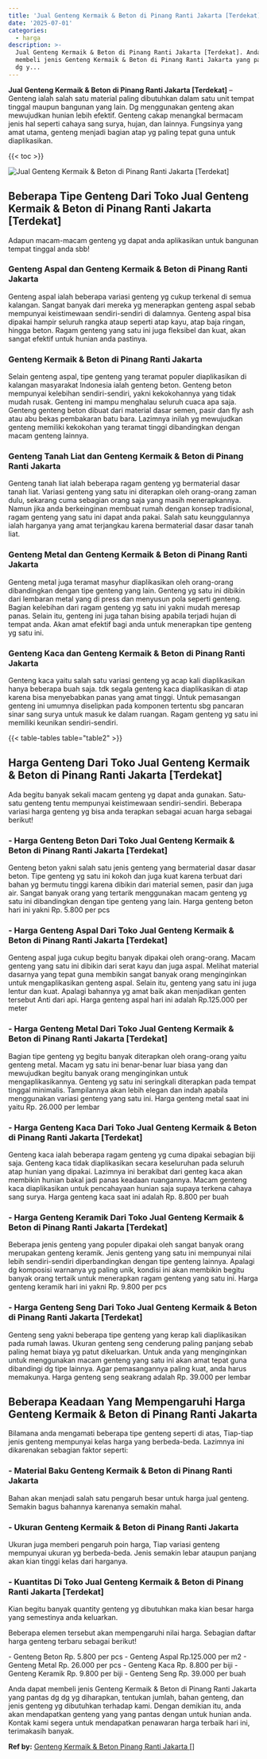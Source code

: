 ```yaml
---
title: 'Jual Genteng Kermaik & Beton di Pinang Ranti Jakarta [Terdekat]'
date: '2025-07-01'
categories:
  - harga
description: >-
  Jual Genteng Kermaik & Beton di Pinang Ranti Jakarta [Terdekat]. Anda dapat
  membeli jenis Genteng Kermaik & Beton di Pinang Ranti Jakarta yang pantas dg
  dg y...
---
```


**Jual Genteng Kermaik & Beton di Pinang Ranti Jakarta \[Terdekat\]** – Genteng ialah salah satu material paling dibutuhkan dalam satu unit tempat tinggal maupun bangunan yang lain. Dg menggunakan genteng akan mewujudkan hunian lebih efektif. Genteng cakap menangkal bermacam jenis hal seperti cahaya sang surya, hujan, dan lainnya. Fungsinya yang amat utama, genteng menjadi bagian atap yg paling tepat guna untuk diaplikasikan.

{{< toc >}}

![Jual Genteng Kermaik & Beton di Pinang Ranti Jakarta [Terdekat]](/images/genteng-minimalis-murah03.png)

## Beberapa Tipe Genteng Dari Toko Jual Genteng Kermaik & Beton di Pinang Ranti Jakarta \[Terdekat\]

Adapun macam-macam genteng yg dapat anda aplikasikan untuk bangunan tempat tinggal anda sbb!

### Genteng Aspal dan Genteng Kermaik & Beton di Pinang Ranti Jakarta

Genteng aspal ialah beberapa variasi genteng yg cukup terkenal di semua kalangan. Sangat banyak dari mereka yg menerapkan genteng aspal sebab mempunyai keistimewaan sendiri-sendiri di dalamnya. Genteng aspal bisa dipakai hampir seluruh rangka ataup seperti atap kayu, atap baja ringan, hingga beton. Ragam genteng yang satu ini juga fleksibel dan kuat, akan sangat efektif untuk hunian anda pastinya.

### Genteng Kermaik & Beton di Pinang Ranti Jakarta

Selain genteng aspal, tipe genteng yang teramat populer diaplikasikan di kalangan masyarakat Indonesia ialah genteng beton. Genteng beton mempunyai kelebihan sendiri-sendiri, yakni kekokohannya yang tidak mudah rusak. Genteng ini mampu menghalau seluruh cuaca apa saja. Genteng genteng beton dibuat dari material dasar semen, pasir dan fly ash atau abu bekas pembakaran batu bara. Lazimnya inilah yg mewujudkan genteng memiliki kekokohan yang teramat tinggi dibandingkan dengan macam genteng lainnya.

### Genteng Tanah Liat dan Genteng Kermaik & Beton di Pinang Ranti Jakarta

Genteng tanah liat ialah beberapa ragam genteng yg bermaterial dasar tanah liat. Variasi genteng yang satu ini diterapkan oleh orang-orang zaman dulu, sekarang cuma sebagian orang saja yang masih menerapkannya. Namun jika anda berkeinginan membuat rumah dengan konsep tradisional, ragam genteng yang satu ini dapat anda pakai. Salah satu keunggulannya ialah harganya yang amat terjangkau karena bermaterial dasar dasar tanah liat.

### Genteng Metal dan Genteng Kermaik & Beton di Pinang Ranti Jakarta

Genteng metal juga teramat masyhur diaplikasikan oleh orang-orang dibandingkan dengan tipe genteng yang lain. Genteng yg satu ini dibikin dari lembaran metal yang di press dan menyusun pola seperti genteng. Bagian kelebihan dari ragam genteng yg satu ini yakni mudah meresap panas. Selain itu, genteng ini juga tahan bising apabila terjadi hujan di tempat anda. Akan amat efektif bagi anda untuk menerapkan tipe genteng yg satu ini.

### Genteng Kaca dan Genteng Kermaik & Beton di Pinang Ranti Jakarta

Genteng kaca yaitu salah satu variasi genteng yg acap kali diaplikasikan hanya beberapa buah saja. tdk segala genteng kaca diaplikasikan di atap karena bisa menyebabkan panas yang amat tinggi. Untuk pemasangan genteng ini umumnya diselipkan pada komponen tertentu sbg pancaran sinar sang surya untuk masuk ke dalam ruangan. Ragam genteng yg satu ini memiliki keunikan sendiri-sendiri.

{{< table-tables table="table2" >}}

## Harga Genteng Dari Toko Jual Genteng Kermaik & Beton di Pinang Ranti Jakarta \[Terdekat\]

Ada begitu banyak sekali macam genteng yg dapat anda gunakan. Satu-satu genteng tentu mempunyai keistimewaan sendiri-sendiri. Beberapa variasi harga genteng yg bisa anda terapkan sebagai acuan harga sebagai berikut!

### \- Harga Genteng Beton Dari Toko Jual Genteng Kermaik & Beton di Pinang Ranti Jakarta \[Terdekat\]

Genteng beton yakni salah satu jenis genteng yang bermaterial dasar dasar beton. Tipe genteng yg satu ini kokoh dan juga kuat karena terbuat dari bahan yg bermutu tinggi karena dibikin dari material semen, pasir dan juga air. Sangat banyak orang yang tertarik menggunakan macam genteng yg satu ini dibandingkan dengan tipe genteng yang lain. Harga genteng beton hari ini yakni Rp. 5.800 per pcs

### \- Harga Genteng Aspal Dari Toko Jual Genteng Kermaik & Beton di Pinang Ranti Jakarta \[Terdekat\]

Genteng aspal juga cukup begitu banyak dipakai oleh orang-orang. Macam genteng yang satu ini dibikin dari serat kayu dan juga aspal. Melihat material dasarnya yang tepat guna membikin sangat banyak orang menginginkan untuk mengaplikasikan genteng aspal. Selain itu, genteng yang satu ini juga lentur dan kuat. Apalagi bahannya yg amat baik akan menjadikan genten tersebut Anti dari api. Harga genteng aspal hari ini adalah Rp.125.000 per meter

### \- Harga Genteng Metal Dari Toko Jual Genteng Kermaik & Beton di Pinang Ranti Jakarta \[Terdekat\]

Bagian tipe genteng yg begitu banyak diterapkan oleh orang-orang yaitu genteng metal. Macam yg satu ini benar-benar luar biasa yang dan mewujudkan begitu banyak orang menginginkan untuk mengaplikasikannya. Genteng yg satu ini seringkali diterapkan pada tempat tinggal minimalis. Tampilannya akan lebih elegan dan indah apabila menggunakan variasi genteng yang satu ini. Harga genteng metal saat ini yaitu Rp. 26.000 per lembar

### \- Harga Genteng Kaca Dari Toko Jual Genteng Kermaik & Beton di Pinang Ranti Jakarta \[Terdekat\]

Genteng kaca ialah beberapa ragam genteng yg cuma dipakai sebagian biji saja. Genteng kaca tidak diaplikasikan secara keseluruhan pada seluruh atap hunian yang dipakai. Lazimnya ini berakibat dari genteg kaca akan membikin hunian bakal jadi panas keadaan ruangannya. Macam genteng kaca diaplikasikan untuk pencahayaan hunian saja supaya terkena cahaya sang surya. Harga genteng kaca saat ini adalah Rp. 8.800 per buah

### \- Harga Genteng Keramik Dari Toko Jual Genteng Kermaik & Beton di Pinang Ranti Jakarta \[Terdekat\]

Beberapa jenis genteng yang populer dipakai oleh sangat banyak orang merupakan genteng keramik. Jenis genteng yang satu ini mempunyai nilai lebih sendiri-sendiri diperbandingkan dengan tipe genteng lainnya. Apalagi dg komposisi warnanya yg paling unik, kondisi ini akan membikin begitu banyak orang tertaik untuk menerapkan ragam genteng yang satu ini. Harga genteng keramik hari ini yakni Rp. 9.800 per pcs

### \- Harga Genteng Seng Dari Toko Jual Genteng Kermaik & Beton di Pinang Ranti Jakarta \[Terdekat\]

Genteng seng yakni beberapa tipe genteng yang kerap kali diaplikasikan pada rumah lawas. Ukuran genteng seng cenderung paling panjang sebab paling hemat biaya yg patut dikeluarkan. Untuk anda yang menginginkan untuk menggunakan macam genteng yang satu ini akan amat tepat guna dibandingi dg tipe lainnya. Agar pemasangannya paling kuat, anda harus memakunya. Harga genteng seng seakrang adalah Rp. 39.000 per lembar

## Beberapa Keadaan Yang Mempengaruhi Harga Genteng Kermaik & Beton di Pinang Ranti Jakarta

Bilamana anda mengamati beberapa tipe genteng seperti di atas, Tiap-tiap jenis genteng mempunyai kelas harga yang berbeda-beda. Lazimnya ini dikarenakan sebagian faktor seperti:

### \- Material Baku Genteng Kermaik & Beton di Pinang Ranti Jakarta

Bahan akan menjadi salah satu pengaruh besar untuk harga jual genteng. Semakin bagus bahannya karenanya semakin mahal.

### \- Ukuran Genteng Kermaik & Beton di Pinang Ranti Jakarta

Ukuran juga memberi pengaruh poin harga, Tiap variasi genteng mempunyai ukuran yg berbeda-beda. Jenis semakin lebar ataupun panjang akan kian tinggi kelas dari harganya.

### \- Kuantitas Di Toko Jual Genteng Kermaik & Beton di Pinang Ranti Jakarta \[Terdekat\]

Kian begitu banyak quantity genteng yg dibutuhkan maka kian besar harga yang semestinya anda keluarkan.

Beberapa elemen tersebut akan mempengaruhi nilai harga. Sebagian daftar harga genteng terbaru sebagai berikut!

\- Genteng Beton Rp. 5.800 per pcs - Genteng Aspal Rp.125.000 per m2 - Genteng Metal Rp. 26.000 per pcs - Genteng Kaca Rp. 8.800 per biji - Genteng Keramik Rp. 9.800 per biji - Genteng Seng Rp. 39.000 per buah

Anda dapat membeli jenis Genteng Kermaik & Beton di Pinang Ranti Jakarta yang pantas dg dg yg diharapkan, tentukan jumlah, bahan genteng, dan jenis genteng yg dibutuhkan terhadap kami. Dengan demikian itu, anda akan mendapatkan genteng yang yang pantas dengan untuk hunian anda. Kontak kami segera untuk mendapatkan penawaran harga terbaik hari ini, terimakasih banyak.

**Ref by:**  [Genteng Kermaik & Beton  Pinang Ranti Jakarta []](https://id.wikipedia.org/wiki/Genteng)
